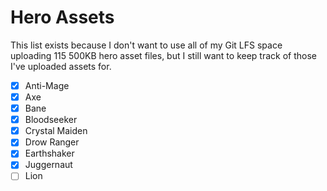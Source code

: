 Hero Assets
===========
This list exists because I don't want to use all of my Git LFS space uploading
115 500KB hero asset files, but I still want to keep track of those I've uploaded
assets for.

- [x] Anti-Mage
- [x] Axe
- [x] Bane
- [x] Bloodseeker
- [x] Crystal Maiden
- [x] Drow Ranger
- [x] Earthshaker
- [x] Juggernaut
- [ ] Lion